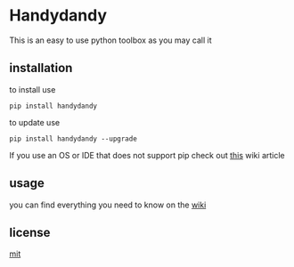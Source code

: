 # Handydandy
This is an easy to use python toolbox as you may call it
## installation
to install use
```
pip install handydandy
```
to update use
```
pip install handydandy --upgrade
```
If you use an OS or IDE that does not support pip check out [this](https://github.com/lucasammer/handydandy/wiki/Install-without-pip) wiki article
## usage
you can find everything you need to know on the [wiki](https://github.com/lucasammer/handydandy/wiki)
## license
[mit](https://github.com/lucasammer/handydandy/blob/master/LICENSE)
